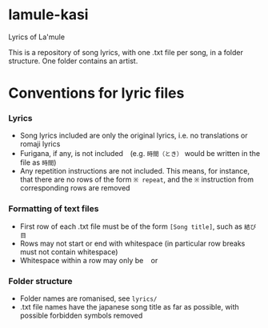 # lamule-kasi
Lyrics of La'mule

This is a repository of song lyrics, with one .txt file per song, in a folder structure. One folder contains an artist.

# Conventions for lyric files
### Lyrics
- Song lyrics included are only the original lyrics, i.e. no translations or romaji lyrics
- Furigana, if any, is not included　(e.g. `時間（とき）` would be written in the file as `時間`) 
- Any repetition instructions are not included. This means, for instance, that there are no rows of the form `※ repeat`, and the `※` instruction from corresponding rows are removed

### Formatting of text files
- First row of each .txt file must be of the form `[Song title]`, such as `結び目`
- Rows may not start or end with whitespace (in particular row breaks must not contain whitespace)
- Whitespace within a row may only be ` ` or `　`

### Folder structure
- Folder names are romanised, see `lyrics/`
- .txt file names have the japanese song title as far as possible, with possible forbidden symbols removed